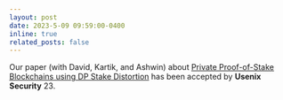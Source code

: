 ```yaml
---
layout: post
date: 2023-5-09 09:59:00-0400
inline: true
related_posts: false
---
```


Our paper (with David, Kartik, and Ashwin) about [Private Proof-of-Stake Blockchains using DP Stake Distortion](https://eprint.iacr.org/2023/787.pdf) has been accepted by **Usenix Security** 23.
